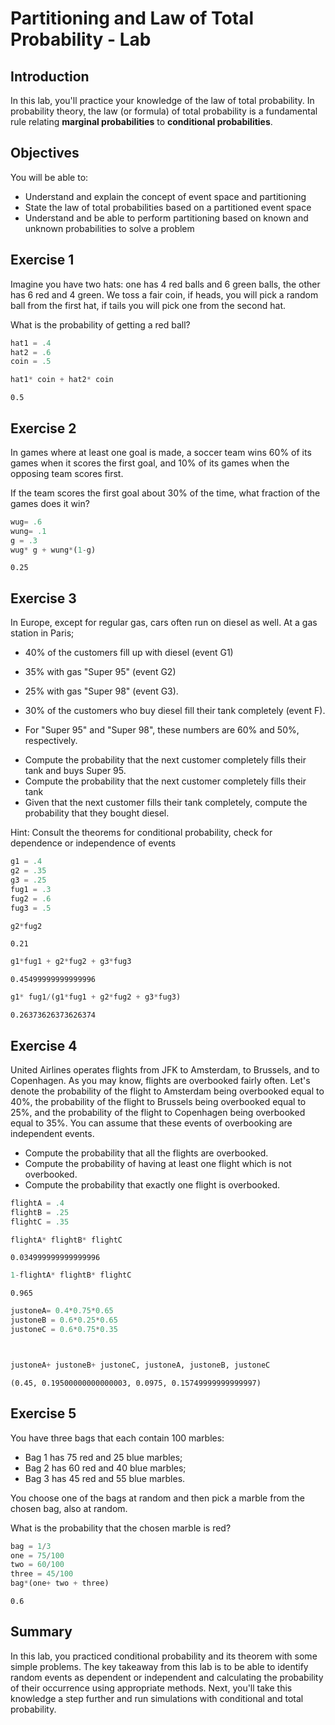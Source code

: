 
# Partitioning and Law of Total Probability - Lab

## Introduction 
In this lab, you'll practice your knowledge of the law of total probability. In probability theory, the law (or formula) of total probability is a fundamental rule relating **marginal probabilities** to **conditional probabilities**.

## Objectives

You will be able to:
* Understand and explain the concept of event space and partitioning 
* State the law of total probabilities based on a partitioned event space
* Understand and be able to perform partitioning based on known and unknown probabilities to solve a problem

## Exercise 1
Imagine you have two hats: one has 4 red balls and 6 green balls, the other has 6 red and 4 green. We toss a fair coin, if heads, you will pick a random ball from the first hat, if tails you will pick one from the second hat. 

What is the probability of getting a red ball?


```python
hat1 = .4
hat2 = .6
coin = .5
```


```python
hat1* coin + hat2* coin
```




    0.5



## Exercise 2
In games where at least one goal is made, a soccer team wins 60% of its games when it scores the first goal, and 10% of its games when the opposing team 
scores first. 

If the team scores the first goal about 30% of the time, what fraction of the games does it win?


```python
wug= .6
wung= .1
g = .3
wug* g + wung*(1-g)
```




    0.25



## Exercise 3

In Europe, except for regular gas, cars often run on diesel as well. At a gas station in Paris; 


* 40% of the customers fill up with diesel (event G1) 
* 35% with gas "Super 95" (event G2)
* 25% with gas "Super 98" (event G3). 


* 30% of the customers who buy diesel fill their tank completely (event F). 
* For "Super 95" and "Super 98", these numbers are  60% and 50%, respectively.


- Compute the probability that the next customer completely fills their tank and buys Super 95. 
- Compute the probability that the next customer completely fills their tank
- Given that the next customer fills their tank completely, compute the probability that they bought diesel. 

Hint: Consult the theorems for conditional probability, check for dependence or independence of events


```python
g1 = .4
g2 = .35
g3 = .25
fug1 = .3
fug2 = .6
fug3 = .5

```


```python
g2*fug2
```




    0.21




```python
g1*fug1 + g2*fug2 + g3*fug3
```




    0.45499999999999996




```python
g1* fug1/(g1*fug1 + g2*fug2 + g3*fug3)
```




    0.26373626373626374



## Exercise 4

United Airlines operates flights from JFK to Amsterdam, to Brussels, and to Copenhagen. As you may know, flights are overbooked fairly often. Let's denote the probability of the flight to Amsterdam being overbooked equal to 40%, the probability of the flight to Brussels being overbooked equal to 25%, and the probability of the flight to Copenhagen being overbooked equal to 35%. You can assume that these events of overbooking are independent events.

- Compute the probability that all the flights are overbooked.
- Compute the probability of having at least one flight which is not overbooked.
- Compute the probability that exactly one flight is overbooked.


```python
flightA = .4
flightB = .25
flightC = .35

flightA* flightB* flightC
```




    0.034999999999999996




```python
1-flightA* flightB* flightC
```




    0.965




```python
justoneA= 0.4*0.75*0.65 
justoneB = 0.6*0.25*0.65
justoneC = 0.6*0.75*0.35



justoneA+ justoneB+ justoneC, justoneA, justoneB, justoneC
```




    (0.45, 0.19500000000000003, 0.0975, 0.15749999999999997)



## Exercise 5
You have three bags that each contain 100 marbles:

- Bag 1 has 75 red and 25 blue marbles;
- Bag 2 has 60 red and 40 blue marbles;
- Bag 3 has 45 red and 55 blue marbles.

You choose one of the bags at random and then pick a marble from the chosen bag, also at random. 

What is the probability that the chosen marble is red?



```python
bag = 1/3
one = 75/100
two = 60/100
three = 45/100
bag*(one+ two + three)
```




    0.6



## Summary 

In this lab, you practiced conditional probability and its theorem with some simple problems. The key takeaway from this lab is to be able to identify random events as dependent or independent and calculating the probability of their occurrence using appropriate methods. Next, you'll take this knowledge a step further and run simulations with conditional and total probability. 
